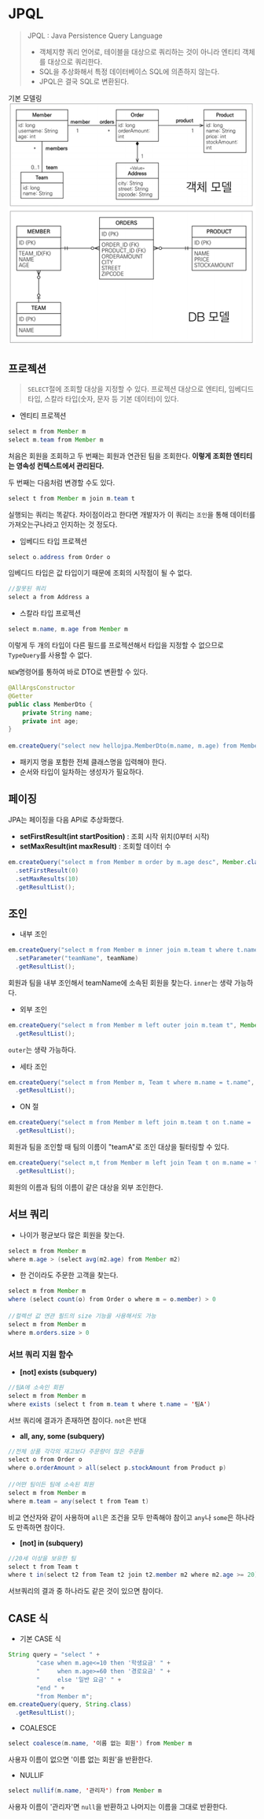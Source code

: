 # JPQL
> JPQL : Java Persistence Query Language
> 
> - 객체지향 쿼리 언어로, 테이블을 대상으로 쿼리하는 것이 아니라 엔티티 객체를 대상으로 쿼리한다.
> - SQL을 추상화해서 특정 데이터베이스 SQL에 의존하지 않는다.
> - JPQL은 결국 SQL로 변환된다.

기본 모델링
![img.png](img.png)
<br>

## 프로젝션
> `SELECT`절에 조회할 대상을 지정할 수 있다. 프로젝션 대상으로 엔티티, 임베디드 타입, 스칼라 타입(숫자, 문자 등 기본 데이터)이 있다.

- 엔티티 프로젝션
```java
select m from Member m
select m.team from Member m
```
처음은 회원을 조회하고 두 번째는 회원과 연관된 팀을 조회한다. **이렇게 조회한 엔티티는 영속성 컨텍스트에서 관리된다.**

두 번째는 다음처럼 변경할 수도 있다.
```java
select t from Member m join m.team t
```
실행되는 쿼리는 똑같다. 차이점이라고 한다면 개발자가 이 쿼리는 `조인`을 통해 데이터를 가져오는구나라고 인지하는 것 정도다.

- 임베디드 타입 프로젝션
```java
select o.address from Order o
```
임베디드 타입은 값 타입이기 때문에 조회의 시작점이 될 수 없다.
```java
//잘못된 쿼리
select a from Address a
```

- 스칼라 타입 프로젝션
```java
select m.name, m.age from Member m
```
이렇게 두 개의 타입이 다른 필드를 프로젝션해서 타입을 지정할 수 없으므로 `TypeQuery`를 사용할 수 없다.

`NEW`명령어를 통하여 바로 DTO로 변환할 수 있다.
```java
@AllArgsConstructor
@Getter
public class MemberDto {
    private String name;
    private int age;
}

em.createQuery("select new hellojpa.MemberDto(m.name, m.age) from Member m", MemberDto.class).getResultList();
```
- 패키지 명을 포함한 전체 클래스명을 입력해야 한다.
- 순서와 타입이 일차하는 생성자가 필요하다.

## 페이징
JPA는 페이징을 다음 API로 추상화했다.
- **setFirstResult(int startPosition)** : 조회 시작 위치(0부터 시작)
- **setMaxResult(int maxResult)** : 조회할 데이터 수

```java
em.createQuery("select m from Member m order by m.age desc", Member.class)
  .setFirstResult(0)
  .setMaxResults(10)
  .getResultList();
```

## 조인

- 내부 조인
```java
em.createQuery("select m from Member m inner join m.team t where t.name = :teamName", Member.class)
  .setParameter("teamName", teamName)
  .getResultList();
```
회원과 팀을 내부 조인해서 teamName에 소속된 회원을 찾는다. `inner`는 생략 가능하다.

- 외부 조인
```java
em.createQuery("select m from Member m left outer join m.team t", Member.class)
  .getResultList();
```
`outer`는 생략 가능하다.

- 세타 조인
```java
em.createQuery("select m from Member m, Team t where m.name = t.name", Member.class)
  .getResultList();
```

- ON 절
```java
em.createQuery("select m from Member m left join m.team t on t.name = 'teamA'", Member.class)
  .getResultList();
```
회원과 팀을 조인할 때 팀의 이름이 "teamA"로 조인 대상을 필터링할 수 있다.

```java
em.createQuery("select m,t from Member m left join Team t on m.name = t.name")
  .getResultList();
```
회원의 이름과 팀의 이름이 같은 대상을 외부 조인한다.

## 서브 쿼리

- 나이가 평균보다 많은 회원을 찾는다.
```java
select m from Member m
where m.age > (select avg(m2.age) from Member m2)
```

- 한 건이라도 주문한 고객을 찾는다.
```java
select m from Member m
where (select count(o) from Order o where m = o.member) > 0

//컬렉션 값 연관 필드의 size 기능을 사용해서도 가능
select m from Member m
where m.orders.size > 0
```

### 서브 쿼리 지원 함수

- **[not] exists (subquery)**
```java
//팀A에 소속인 회원
select m from Member m
where exists (select t from m.team t where t.name = '팀A')
```
서브 쿼리에 결과가 존재하면 참이다. `not`은 반대

- **all, any, some (subquery)**
```java
//전체 상품 각각의 재고보다 주문량이 많은 주문들
select o from Order o
where o.orderAmount > all(select p.stockAmount from Product p)

//어떤 팀이든 팀에 소속된 회원
select m from Member m
where m.team = any(select t from Team t)
```
비교 연산자와 같이 사용하며 `all`은 조건을 모두 만족해야 참이고 `any`나 `some`은 하나라도 만족하면 참이다.

- **[not] in (subquery)**
```java
//20세 이상을 보유한 팀
select t from Team t
where t in(select t2 from Team t2 join t2.member m2 where m2.age >= 20)
```
서브쿼리의 결과 중 하나라도 같은 것이 있으면 참이다.

## CASE 식
- 기본 CASE 식
```java
String query = "select " +
        "case when m.age<=10 then '학생요금' " +
        "     when m.age>=60 then '경로요금' " +
        "     else '일반 요금' " +
        "end " +
        "from Member m";
em.createQuery(query, String.class)
  .getResultList();
```

- COALESCE
```java
select coalesce(m.name, '이름 없는 회원') from Member m
```
사용자 이름이 없으면 '이름 없는 회원'을 반환한다.

- NULLIF
```java
select nullif(m.name, '관리자') from Member m
```
사용자 이름이 '관리자'면 `null`을 반환하고 나머지는 이름을 그대로 반환한다.
